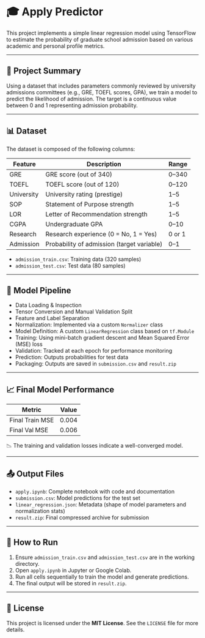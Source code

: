 # 🎓 Apply Predictor

This project implements a simple linear regression model using TensorFlow to estimate the probability of graduate school admission based on various academic and personal profile metrics.

---

## 📘 Project Summary

Using a dataset that includes parameters commonly reviewed by university admissions committees (e.g., GRE, TOEFL scores, GPA), we train a model to predict the likelihood of admission. The target is a continuous value between 0 and 1 representing admission probability.

---

## 📊 Dataset

The dataset is composed of the following columns:

| Feature     | Description                                      | Range    |
|-------------|--------------------------------------------------|----------|
| GRE         | GRE score (out of 340)                           | 0–340    |
| TOEFL       | TOEFL score (out of 120)                         | 0–120    |
| University  | University rating (prestige)                     | 1–5      |
| SOP         | Statement of Purpose strength                    | 1–5      |
| LOR         | Letter of Recommendation strength                | 1–5      |
| CGPA        | Undergraduate GPA                                | 0–10     |
| Research    | Research experience (0 = No, 1 = Yes)            | 0 or 1   |
| Admission   | Probability of admission (target variable)       | 0–1      |

- `admission_train.csv`: Training data (320 samples)  
- `admission_test.csv`: Test data (80 samples)

---

## 🔧 Model Pipeline

- Data Loading & Inspection  
- Tensor Conversion and Manual Validation Split  
- Feature and Label Separation  
- Normalization: Implemented via a custom `Normalizer` class  
- Model Definition: A custom `LinearRegression` class based on `tf.Module`  
- Training: Using mini-batch gradient descent and Mean Squared Error (MSE) loss  
- Validation: Tracked at each epoch for performance monitoring  
- Prediction: Outputs probabilities for test data  
- Packaging: Outputs are saved in `submission.csv` and `result.zip`

---

## 📈 Final Model Performance

| Metric            | Value |
|-------------------|--------|
| Final Train MSE   | 0.004  |
| Final Val MSE     | 0.006  |

📉 The training and validation losses indicate a well-converged model.

---

## 📤 Output Files

- `apply.ipynb`: Complete notebook with code and documentation  
- `submission.csv`: Model predictions for the test set  
- `linear_regression.json`: Metadata (shape of model parameters and normalization stats)  
- `result.zip`: Final compressed archive for submission

---

## 🧪 How to Run

1. Ensure `admission_train.csv` and `admission_test.csv` are in the working directory.
2. Open `apply.ipynb` in Jupyter or Google Colab.
3. Run all cells sequentially to train the model and generate predictions.
4. The final output will be stored in `result.zip`.

---

## 📄 License

This project is licensed under the **MIT License**. See the `LICENSE` file for more details.
